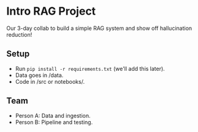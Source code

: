 # Intro RAG Project
Our 3-day collab to build a simple RAG system and show off hallucination reduction!

## Setup
- Run `pip install -r requirements.txt` (we'll add this later).
- Data goes in /data.
- Code in /src or notebooks/.

## Team
- Person A: Data and ingestion.
- Person B: Pipeline and testing.